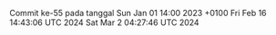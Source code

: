 Commit ke-55 pada tanggal Sun Jan 01 14:00 2023 +0100
Fri Feb 16 14:43:06 UTC 2024
Sat Mar  2 04:27:46 UTC 2024
